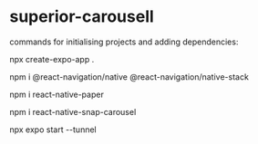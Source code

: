 # superior-carousell

commands for initialising projects and adding dependencies:

npx create-expo-app . 

npm i @react-navigation/native @react-navigation/native-stack 

npm i react-native-paper

npm i react-native-snap-carousel

npx expo start --tunnel

